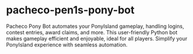 # pacheco-pen1s-pony-bot
Pacheco Pony Bot automates your PonyIsland gameplay, handling logins, contest entries, award claims, and more. This user-friendly Python bot makes gameplay efficient and enjoyable, ideal for all players. Simplify your PonyIsland experience with seamless automation.
